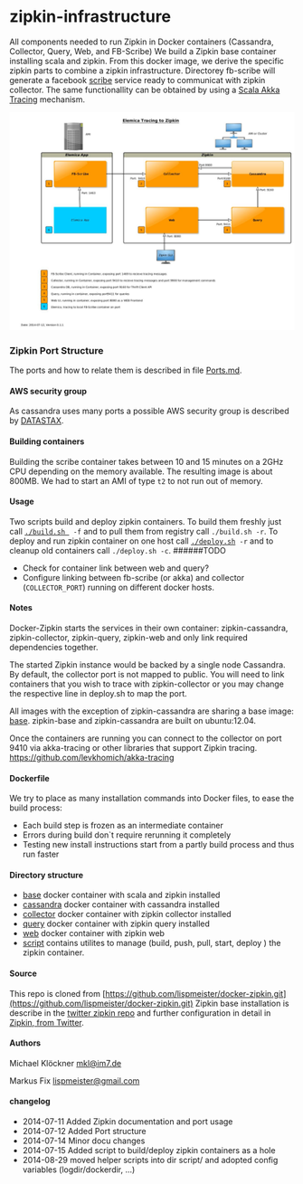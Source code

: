 zipkin-infrastructure
=====================

All components needed to run Zipkin in Docker containers (Cassandra, Collector, Query, Web, and FB-Scribe)
We build a Zipkin base container installing scala and zipkin.
From this docker image, we derive the specific zipkin parts to combine a zipkin infrastructure.
Directorey fb-scribe will generate a facebook [scribe](https://github.com/facebookarchive/scribe) service 
ready to communicat with zipkin collector. The same functionallity can be obtained by using a [Scala Akka Tracing](https://github.com/levkhomich/akka-tracing) mechanism.

![Zipkin infrascructure overview](zipkin-architecture-overview.jpg) 


### Zipkin Port Structure
The ports and how to relate them is described in file [Ports.md](Ports.md).

#### AWS security group
As cassandra uses many ports a possible AWS security group is described by [DATASTAX](http://www.datastax.com/documentation/cassandra/2.0/cassandra/install/installAMISecurityGroup.html).

#### Building containers

Building the scribe container takes between 10 and 15 minutes on a 2GHz CPU depending on the memory available. 
The resulting image is about 800MB. We had to start an AMI of type `t2` to not run out of memory.
#### Usage
Two scripts build and deploy zipkin containers. To build them freshly just call [`./build.sh `](build.sh)` -f` and to pull them from registry call `./build.sh -r`.
To deploy and run zipkin container on one host call [`./deploy.sh`](deploy.sh)` -r` and to cleanup old containers call `./deploy.sh -c`.
######TODO 
 * Check for container link between web and query?
 * Configure linking between fb-scribe (or akka) and collector (`COLLECTOR_PORT`) running on different docker hosts.

#### Notes

Docker-Zipkin starts the services in their own container: zipkin-cassandra,
zipkin-collector, zipkin-query, zipkin-web and only link required dependencies
together.

The started Zipkin instance would be backed by a single node Cassandra. By
default, the collector port is not mapped to public. You will need to link
containers that you wish to trace with zipkin-collector or you may change the
respective line in deploy.sh to map the port.

All images with the exception of zipkin-cassandra are sharing a base image:
[base](https://github.com/elemica/zipkin-infrastructure/tree/master/base). zipkin-base and zipkin-cassandra are built on ubuntu:12.04.

Once the containers are running you can connect to the collector on
port 9410 via akka-tracing or other libraries that support Zipkin tracing. <https://github.com/levkhomich/akka-tracing>

#### Dockerfile
We try to place as many installation commands into Docker files, to ease the build process:
 * Each build step is frozen as an intermediate container
 * Errors during build don`t require rerunning it completely
 * Testing new install instructions start from a partly build process and thus run faster

#### Directory structure

 * [base](https://github.com/elemica/zipkin-infrastructure/tree/master/base) docker container with scala and zipkin installed
 * [cassandra](https://github.com/elemica/zipkin-infrastructure/tree/master/cassandra) docker container with cassandra installed
 * [collector](https://github.com/elemica/zipkin-infrastructure/tree/master/collector) docker container with zipkin collector installed
 * [query](https://github.com/elemica/zipkin-infrastructure/tree/master/query) docker container with zipkin query installed
 * [web](https://github.com/elemica/zipkin-infrastructure/tree/master/web) docker container with zipkin web
 * [script](https://github.com/elemica/zipkin-infrastructure/tree/master/script) contains utilites to manage (build, push, pull, start, deploy ) the zipkin container.

#### Source
This repo is cloned from [https://github.com/lispmeister/docker-zipkin.git](https://github.com/lispmeister/docker-zipkin.git) 
Zipkin base installation is describe in the [twitter zipkin repo](https://github.com/twitter/zipkin/blob/master/doc/install.md) and further configuration in detail in [Zipkin, from Twitter](http://twitter.github.io/zipkin/install.html).
#### Authors

Michael Klöckner <mkl@im7.de>

Markus Fix <lispmeister@gmail.com>

#### changelog 
* 2014-07-11 Added Zipkin documentation and port usage
* 2014-07-12 Added Port structure
* 2014-07-14 Minor docu changes
* 2014-07-15 Added script to build/deploy zipkin containers as a hole
* 2014-08-29 moved helper scripts into dir script/ and adopted config variables (logdir/dockerdir, ...)
